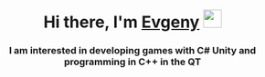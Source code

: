 
<h1 align="center">Hi there, I'm <a href="https://github.com/EvgenyKhokhlov" target="_blank">Evgeny</a> 
<img src="https://github.com/blackcater/blackcater/raw/main/images/Hi.gif" height="32"/></h1>
<h3 align="center">I am interested in developing games with С# Unity and programming in C++ in the QT</h3>
